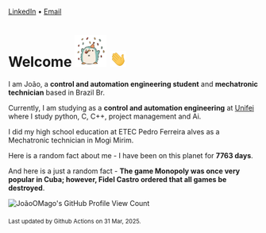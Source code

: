 [LinkedIn](https://www.linkedin.com/in/joão-pedro-gozzoli-b95641301/) &bull;
[Email](joaopedrogozzoli@gmail.com)

# Welcome <img src="happy.gif" height="64px" /> <img src="wave.gif" height="32px" />

I am João, a  **control and automation engineering student** and **mechatronic technician** based in Brazil Br.

Currently, I am studying as a **control and automation engineering** at [Unifei](https://unifei.edu.br) where I study python, C, C++, project management and Ai.

I did my high school education at ETEC Pedro Ferreira alves as a Mechatronic technician in Mogi Mirim.

Here is a random fact about me - I have been on this planet for **7763 days**.

And here is a just a random fact -  **The game Monopoly was once very popular in Cuba; however, Fidel Castro ordered that all games be destroyed**.

![JoãoOMago's GitHub Profile View Count](https://komarev.com/ghpvc/?username=JoaoOMago)

<sub>Last updated by Github Actions on 31 Mar, 2025.</sub>
